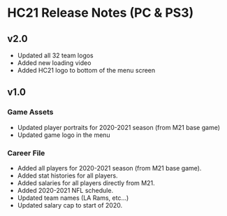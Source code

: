 # HC21 Release Notes (PC & PS3)

## v2.0
- Updated all 32 team logos
- Added new loading video
- Added HC21 logo to bottom of the menu screen

## v1.0

### Game Assets
- Updated player portraits for 2020-2021 season (from M21 base game)
- Updated game logo in the menu

### Career File
- Added all players for 2020-2021 season (from M21 base game).
- Added stat histories for all players.
- Added salaries for all players directly from M21.
- Added 2020-2021 NFL schedule.
- Updated team names (LA Rams, etc...)
- Updated salary cap to start of 2020.
